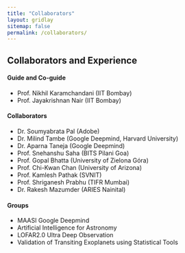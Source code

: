 ```yaml
---
title: "Collaborators"
layout: gridlay
sitemap: false
permalink: /collaborators/
---
```


<style>
img{
  border-radius: 10px;
}
.col-md-3 {
  margin-top:10px;
  margin-bottom:10px;
  padding:0px;
  display:block;
  overflow:hidden;
  text-align:center;
  display: table-cell;
  background: white;
  border-radius: 20px;
  height: auto;
}
iframe {
  margin:0;
  padding:0;
  width: 175px;
  display: inline;
  vertical-align: middle;
}
</style>

## Collaborators and Experience

<div class="jumbotron">
<div class="col-md-12 col-sm-12">
<h4>Guide and Co-guide</h4>
<ul>
<li> Prof. Nikhil Karamchandani (IIT Bombay) </li>
<li> Prof. Jayakrishnan Nair (IIT Bombay) </li>
</ul>

<h4>Collaborators</h4>
<ul>
<li> Dr. Soumyabrata Pal (Adobe) </li>
<li> Dr. Milind Tambe (Google Deepmind, Harvard University) </li>
<li> Dr. Aparna Taneja (Google Deepmind) </li>
<li> Prof. Snehanshu Saha (BITS Pilani Goa) </li>
<li> Prof. Gopal Bhatta (University of Zielona Góra) </li>
<li> Prof. Chi-Kwan Chan (University of Arizona) </li>
<li> Prof. Kamlesh Pathak (SVNIT) </li>
<li> Prof. Shriganesh Prabhu (TIFR Mumbai) </li>
<li> Dr. Rakesh Mazumder (ARIES Nainital) </li>
</ul>

<h4>Groups</h4>
<ul>
<li> MAASI Google Deepmind </li>
<li> Artificial Intelligence for Astronomy </li>
<li> LOFAR2.0 Ultra Deep Observation </li>
<li> Validation of Transiting Exoplanets using Statistical Tools </li>
</ul>


</div>
</div>
